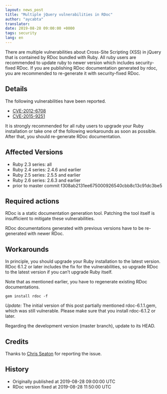 ```yaml
---
layout: news_post
title: "Multiple jQuery vulnerabilities in RDoc"
author: "aycabta"
translator:
date: 2019-08-28 09:00:00 +0000
tags: security
lang: en
---
```



There are multiple vulnerabilities about Cross-Site Scripting (XSS) in jQuery that is contained by RDoc bundled with Ruby.
All ruby users are recommended to update ruby to newer version which includes security-fixed RDoc.
If you are publishing RDoc documentation generated by rdoc, you are recommended to re-generate it with security-fixed RDoc.

## Details

The following vulnerabilities have been reported.

* [CVE-2012-6708](https://nvd.nist.gov/vuln/detail/CVE-2012-6708)
* [CVE-2015-9251](https://nvd.nist.gov/vuln/detail/CVE-2015-9251)

It is strongly recommended for all ruby users to upgrade your Ruby installation or take one of the following workarounds as soon as possible.
After that, you should re-generate RDoc documentation.

## Affected Versions

* Ruby 2.3 series: all
* Ruby 2.4 series: 2.4.6 and earlier
* Ruby 2.5 series: 2.5.5 and earlier
* Ruby 2.6 series: 2.6.3 and earlier
* prior to master commit f308ab2131ee675000926540cbb8c13c91dc3be5

## Required actions

RDoc is a static documentation generation tool.
Patching the tool itself is insufficient to mitigate these vulnerabilities.

RDoc documentations generated with previous versions have to be re-generated with newer RDoc.

## Workarounds

In principle, you should upgrade your Ruby installation to the latest version.
RDoc 6.1.2 or later includes the fix for the vulnerabilities, so upgrade RDoc to the latest version if you can’t upgrade Ruby itself.

Note that as mentioned earlier, you have to regenerate existing RDoc documentations.

```
gem install rdoc -f
```

*Update:* The initial version of this post partially mentioned rdoc-6.1.1.gem, which was still vulnerable. Please make sure that you install rdoc-6.1.2 or later.

Regarding the development version (master branch), update to its HEAD.

## Credits

Thanks to [Chris Seaton](https://hackerone.com/chrisseaton) for reporting the issue.

## History

* Originally published at 2019-08-28 09:00:00 UTC
* RDoc version fixed at 2019-08-28 11:50:00 UTC
